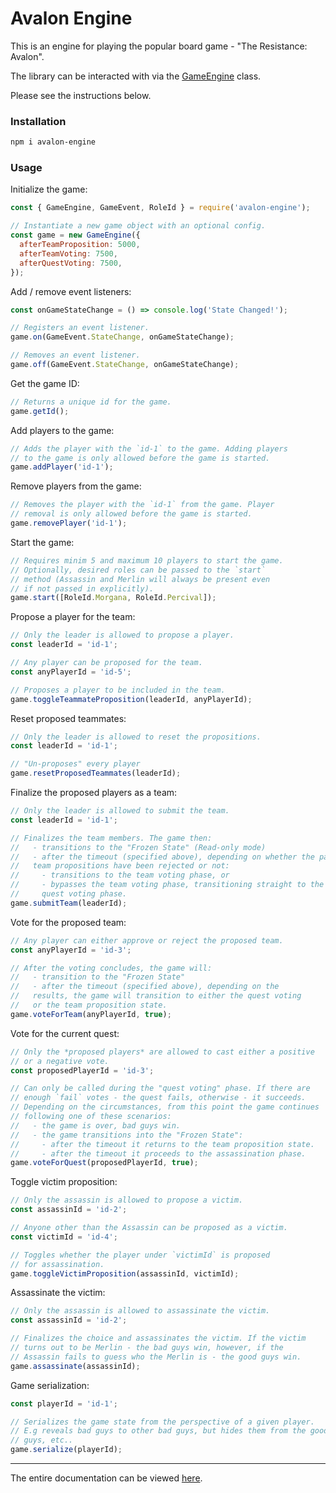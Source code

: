 # Avalon Engine

This is an engine for playing the popular board game - "The Resistance: Avalon".

The library can be interacted with via
the [GameEngine](https://alexlomm.github.io/avalon-engine/classes/GameEngine.html) class.

Please see the instructions below.

### Installation

```sh
npm i avalon-engine
```

### Usage

Initialize the game:

```javascript
const { GameEngine, GameEvent, RoleId } = require('avalon-engine');

// Instantiate a new game object with an optional config.
const game = new GameEngine({
  afterTeamProposition: 5000,
  afterTeamVoting: 7500,
  afterQuestVoting: 7500,
});
```

Add / remove event listeners:

```javascript
const onGameStateChange = () => console.log('State Changed!');

// Registers an event listener.
game.on(GameEvent.StateChange, onGameStateChange);

// Removes an event listener.
game.off(GameEvent.StateChange, onGameStateChange);
```

Get the game ID:

```javascript
// Returns a unique id for the game.
game.getId();
```

Add players to the game:

```javascript
// Adds the player with the `id-1` to the game. Adding players
// to the game is only allowed before the game is started.
game.addPlayer('id-1');
```

Remove players from the game:

```javascript
// Removes the player with the `id-1` from the game. Player
// removal is only allowed before the game is started.
game.removePlayer('id-1');
```

Start the game:

```javascript
// Requires minim 5 and maximum 10 players to start the game.
// Optionally, desired roles can be passed to the `start`
// method (Assassin and Merlin will always be present even
// if not passed in explicitly).
game.start([RoleId.Morgana, RoleId.Percival]);
```

Propose a player for the team:

```javascript
// Only the leader is allowed to propose a player.
const leaderId = 'id-1';

// Any player can be proposed for the team.
const anyPlayerId = 'id-5';

// Proposes a player to be included in the team.
game.toggleTeammateProposition(leaderId, anyPlayerId);
```

Reset proposed teammates:

```javascript
// Only the leader is allowed to reset the propositions.
const leaderId = 'id-1';

// "Un-proposes" every player
game.resetProposedTeammates(leaderId);
```

Finalize the proposed players as a team:

```javascript
// Only the leader is allowed to submit the team.
const leaderId = 'id-1';

// Finalizes the team members. The game then:
//   - transitions to the "Frozen State" (Read-only mode)
//   - after the timeout (specified above), depending on whether the past 4
//   team propositions have been rejected or not:
//     - transitions to the team voting phase, or
//     - bypasses the team voting phase, transitioning straight to the
//     quest voting phase.
game.submitTeam(leaderId);
```

Vote for the proposed team:

```javascript
// Any player can either approve or reject the proposed team.
const anyPlayerId = 'id-3';

// After the voting concludes, the game will:
//   - transition to the "Frozen State"
//   - after the timeout (specified above), depending on the
//   results, the game will transition to either the quest voting
//   or the team proposition state.
game.voteForTeam(anyPlayerId, true);
```

Vote for the current quest:

```javascript
// Only the *proposed players* are allowed to cast either a positive
// or a negative vote.
const proposedPlayerId = 'id-3';

// Can only be called during the "quest voting" phase. If there are
// enough `fail` votes - the quest fails, otherwise - it succeeds.
// Depending on the circumstances, from this point the game continues
// following one of these scenarios:
//   - the game is over, bad guys win.
//   - the game transitions into the "Frozen State":
//     - after the timeout it returns to the team proposition state.
//     - after the timeout it proceeds to the assassination phase.
game.voteForQuest(proposedPlayerId, true);
```

Toggle victim proposition:

```javascript
// Only the assassin is allowed to propose a victim.
const assassinId = 'id-2';

// Anyone other than the Assassin can be proposed as a victim.
const victimId = 'id-4';

// Toggles whether the player under `victimId` is proposed
// for assassination.
game.toggleVictimProposition(assassinId, victimId);
```

Assassinate the victim:

```javascript
// Only the assassin is allowed to assassinate the victim.
const assassinId = 'id-2';

// Finalizes the choice and assassinates the victim. If the victim
// turns out to be Merlin - the bad guys win, however, if the
// Assassin fails to guess who the Merlin is - the good guys win.
game.assassinate(assassinId);
```

Game serialization:

```javascript
const playerId = 'id-1';

// Serializes the game state from the perspective of a given player.
// E.g reveals bad guys to other bad guys, but hides them from the good
// guys, etc..
game.serialize(playerId);
```

---

The entire documentation can be viewed [here](https://alexlomm.github.io/avalon-engine/).
